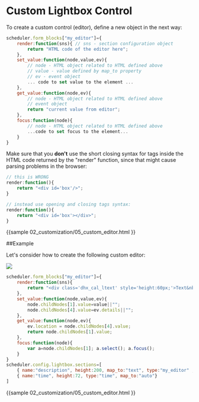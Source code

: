 Custom Lightbox Control
====================================

To create  a custom control (editor), define a new object in the next way:

~~~js
scheduler.form_blocks["my_editor"]={
	render:function(sns){ // sns - section configuration object
		return "HTML code of the editor here";
	},
	set_value:function(node,value,ev){
		// node - HTML object related to HTML defined above
		// value - value defined by map_to property
		// ev - event object
		... code to set value to the element ...
	},
	get_value:function(node,ev){
		// node - HTML object related to HTML defined above
		// event object
		return "current value from editor";
	},
	focus:function(node){
		// node - HTML object related to HTML defined above
		...code to set focus to the element...
	}
}
~~~

Make sure that you **don't** use the short closing syntax for tags inside the HTML code 
returned by the "render" function, since that might cause parsing problems in the browser:

~~~js
// this is WRONG
render:function(){
	return "<div id='box'/>";
}

// instead use opening and closing tags syntax:
render:function(){
    return "<div id='box'></div>";
}
~~~

{{sample
	02_customization/05_custom_editor.html
}}

##Example

Let's consider how to create the following custom editor:

<img src="custom_editor.png"/>
	

~~~js
scheduler.form_blocks["my_editor"]={
	render:function(sns){
		return "<div class='dhx_cal_ltext' style='height:60px;'>Text&nbsp;<input type='text'><br/>Details&nbsp;<input type='text'></div>";
	},
	set_value:function(node,value,ev){
		node.childNodes[1].value=value||"";
		node.childNodes[4].value=ev.details||"";
	},
	get_value:function(node,ev){
		ev.location = node.childNodes[4].value;
		return node.childNodes[1].value;
	},
	focus:function(node){
		var a=node.childNodes[1]; a.select(); a.focus(); 
	}
}
scheduler.config.lightbox.sections=[	
	{ name:"description", height:200, map_to:"text", type:"my_editor" , focus:true},
	{ name:"time", height:72, type:"time", map_to:"auto"}	
]
~~~

{{sample
	02_customization/05_custom_editor.html
}}